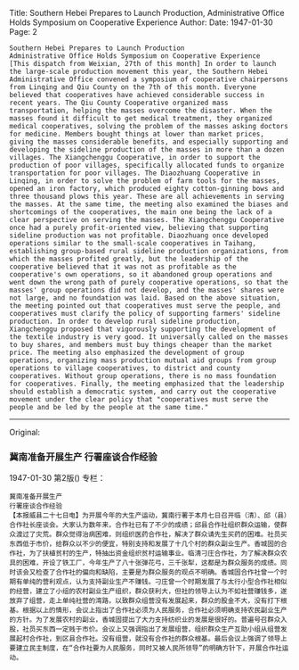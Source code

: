 Title: Southern Hebei Prepares to Launch Production, Administrative Office Holds Symposium on Cooperative Experience
Author:
Date: 1947-01-30
Page: 2

    Southern Hebei Prepares to Launch Production
    Administrative Office Holds Symposium on Cooperative Experience
    [This dispatch from Weixian, 27th of this month] In order to launch the large-scale production movement this year, the Southern Hebei Administrative Office convened a symposium of cooperative chairpersons from Linqing and Qiu County on the 7th of this month. Everyone believed that cooperatives have achieved considerable success in recent years. The Qiu County Cooperative organized mass transportation, helping the masses overcome the disaster. When the masses found it difficult to get medical treatment, they organized medical cooperatives, solving the problem of the masses asking doctors for medicine. Members bought things at lower than market prices, giving the masses considerable benefits, and especially supporting and developing the sideline production of the masses in more than a dozen villages. The Xiangchenggu Cooperative, in order to support the production of poor villages, specifically allocated funds to organize transportation for poor villages. The Diaozhuang Cooperative in Linqing, in order to solve the problem of farm tools for the masses, opened an iron factory, which produced eighty cotton-ginning bows and three thousand plows this year. These are all achievements in serving the masses. At the same time, the meeting also examined the biases and shortcomings of the cooperatives, the main one being the lack of a clear perspective on serving the masses. The Xiangchenggu Cooperative once had a purely profit-oriented view, believing that supporting sideline production was not profitable. Diaozhuang once developed operations similar to the small-scale cooperatives in Taihang, establishing group-based rural sideline production organizations, from which the masses profited greatly, but the leadership of the cooperative believed that it was not as profitable as the cooperative's own operations, so it abandoned group operations and went down the wrong path of purely cooperative operations, so that the masses' group operations did not develop, and the masses' shares were not large, and no foundation was laid. Based on the above situation, the meeting pointed out that cooperatives must serve the people, and cooperatives must clarify the policy of supporting farmers' sideline production. In order to develop rural sideline production, Xiangchenggu proposed that vigorously supporting the development of the textile industry is very good. It universally called on the masses to buy shares, and members must buy things cheaper than the market price. The meeting also emphasized the development of group operations, organizing mass production mutual aid groups from group operations to village cooperatives, to district and county cooperatives. Without group operations, there is no mass foundation for cooperatives. Finally, the meeting emphasized that the leadership should establish a democratic system, and carry out the cooperative movement under the clear policy that "cooperatives must serve the people and be led by the people at the same time."



<hr /> 

Original: 


### 冀南准备开展生产  行署座谈合作经验

1947-01-30
第2版()
专栏：

    冀南准备开展生产
    行署座谈合作经验
    【本报威县二十七日电】为开展今年的大生产运动，冀南行署于本月七日召开临（清）、邱（县）合作社长座谈会。大家认为数年来，合作社已有了不少的成绩；邱县合作社组织群众运输，使群众渡过了灾荒。群众觉得治病困难，则组织医药合作社，解决了群众请先生买药的困难。社员买东西低于市价，给群众以不少的便宜，特别支持和发展了十几个村的群众副业生产。香城固的合作社，为了扶植贫村的生产，特抽出资金组织贫村运输事业。临清刁庄合作社，为了解决群众农具的困难，开设了铁工厂，今年生产了八十张弹花弓，三千张犁，这都是为群众服务的成绩。同时该会又检查了合作社的偏向和缺陷，主要是为群众服务的观点不明确。香城固合作社曾一个时期有单纯的营利观点，认为支持副业生产不赚钱。刁庄曾一个时期发展了与太行小型合作社相似的经营，建立了小组的农村副业生产组织，群众获利大，但社的领导上认为不如社营赚钱多，遂放弃了组营，走上单纯社营的湾路，以致群众组营没有发展起来，群众的股金不大，没有打下根基。根据以上的情形，会议上指出了合作社必须为人民服务，合作社必须明确支持农民副业生产的方针。为了发展农村的副业，香城固提出了大力支持纺织业的发展是很好的。普遍号召群众入股，社员买东西一定贱于市价。会议上又强调指出了发展组营，组织群众生产互助小组从组营发展起村合作社，到区县合作社。没有组营，就没有合作社的群众根基。最后会议上强调了领导上要建立民主制度，在“合作社要为人民服务，同时又被人民所领导”的明确方针下，开展合作社运动。
